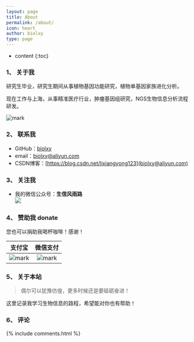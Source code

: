 ```yaml
---
layout: page
title: About
permalink: /about/
icon: heart
author: biolxy
type: page
---
```


* content
{:toc}

### 1、 关于我

研究生毕业，研究生期间从事植物基因功能研究，植物单基因家族进化分析。

现在工作与上海，从事精准医疗行业，肿瘤基因组研究，NGS生物信息分析流程研发。

![mark](http://oiz501hli.bkt.clouddn.com/blog/180731/c4Ihe99k72.jpg?imageslim)

### 2、 联系我

* GitHub：[biolxy](https://github.com/biolxy)
* email：biolxy@aliyun.com
* CSDN博客：[https://blog.csdn.net/lixiangyong123](biolxy@aliyun.com)


### 3、 关注我

* 我的微信公众号：**生信风雨路**  
![](https://open.weixin.qq.com/qr/code?username=gh_ae6833e34551)

### 4、 赞助我 donate
您也可以捐助我喝杯咖啡！感谢！

|                            支付宝                            |                           微信支付                           |
| :----------------------------------------------------------: | :----------------------------------------------------------: |
| ![mark](http://oiz501hli.bkt.clouddn.com/blog/180922/DEbLiDE1aB.jpg?imageslim) | ![mark](http://oiz501hli.bkt.clouddn.com/blog/180922/dBi1kEL2Fj.jpg?imageslim) |



### 5、 关于本站

> 偶尔可以犹豫彷徨，更多时候还是要砥砺奋进！    

这里记录我学习生物信息的路程，希望能对你也有帮助！  
### 6、 评论

{% include comments.html %}
